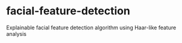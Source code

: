 # facial-feature-detection
Explainable facial feature detection algorithm using Haar-like feature analysis
